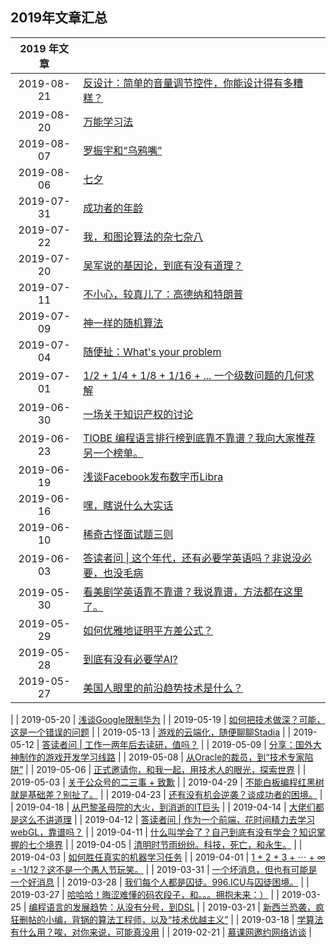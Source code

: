 ## 2019年文章汇总

| 2019 年文章 | |
| :---: | --- |
| 2019-08-21 | [反设计：简单的音量调节控件，你能设计得有多糟糕？](2019-08-21/) |
| 2019-08-20 | [万能学习法](2019-08-20/) |
| 2019-08-07 | [罗振宇和“乌鸦嘴”](2019-08-07/) |
| 2019-08-06 | [七夕](2019-08-06/) |
| 2019-07-31 | [成功者的年龄](2019-07-31/) |
| 2019-07-22 | [我，和图论算法的杂七杂八](2019-07-22/) |
| 2019-07-20 | [吴军说的基因论，到底有没有道理？](2019-07-20/) |
| 2019-07-11 | [不小心，较真儿了：高德纳和特朗普](2019-07-11/) |
| 2019-07-09 | [神一样的随机算法](2019-07-09/) |
| 2019-07-04 | [随便扯：What's your problem](2019-07-04/) |
| 2019-07-01 | [1/2 + 1/4 + 1/8 + 1/16 + ... 一个级数问题的几何求解](2019-07-01/) |
| 2019-06-30 | [一场关于知识产权的讨论](2019-06-30/) |
| 2019-06-23 | [TIOBE 编程语言排行榜到底靠不靠谱？我向大家推荐另一个榜单。](2019-06-23/) |
| 2019-06-19 | [浅谈Facebook发布数字币Libra](2019-06-19/) |
| 2019-06-16 | [嘿，瞎说什么大实话](2019-06-16/) |
| 2019-06-10 | [稀奇古怪面试题三则](2019-06-10/) |
| 2019-06-03 | [答读者问 \| 这个年代，还有必要学英语吗？非说没必要，也没毛病](2019-06-03/) |
| 2019-05-30 | [看美剧学英语靠不靠谱？我说靠谱，方法都在这里了。](2019-05-30/) |
| 2019-05-29 | [如何优雅地证明平方差公式？](2019-05-29/) |
| 2019-05-28 | [到底有没有必要学AI?](2019-05-28/) |
| 2019-05-27 | [美国人眼里的前沿趋势技术是什么？](2019-05-27/) |
|
| 2019-05-20 | [浅谈Google限制华为](2019-05-20/) |
| 2019-05-19 | [如何把技术做深？可能，这是一个错误的问题](2019-05-19/) |
| 2019-05-13 | [游戏的云端化，随便聊聊Stadia](2019-05-13/) |
| 2019-05-12 | [答读者问 \| 工作一两年后去读研，值吗？](2019-05-12/) |
| 2019-05-09 | [分享：国外大神制作的游戏开发学习线路](2019-05-09/) |
| 2019-05-08 | [从Oracle的裁员，到“技术专家陷阱”](2019-05-08/) |
| 2019-05-06 | [正式邀请你，和我一起，用技术人的眼光，探索世界](2019-05-06/) |
| 2019-05-03 | [关于公众号的二三事 + 致歉](2019-05-03/) |
| 2019-04-29 | [不能白板编程红黑树就是基础差？别扯了。](2019-04-29/) |
| 2019-04-23 | [还有没有机会逆袭？谈成功者的困境。](2019-04-23/) |
| 2019-04-18 | [从巴黎圣母院的大火，到消逝的IT巨头](2019-04-18/) |
| 2019-04-14 | [大佬们都是这么不讲道理](2019-04-14/) |
| 2019-04-12 | [答读者问 \| 作为一个前端，花时间精力去学习webGL，靠谱吗？](2019-04-12/) |
| 2019-04-11 | [什么叫学会了？自己到底有没有学会？知识掌握的七个境界](2019-04-11/) |
| 2019-04-05 | [清明时节雨纷纷。科技，死亡，和永生。](2019-04-05/) |
| 2019-04-03 | [如何胜任真实的机器学习任务](2019-04-03/) |
| 2019-04-01 | [1 + 2 + 3 + ⋯ + ∞ = -1/12？这不是一个愚人节玩笑。](2019-04-01/) |
| 2019-03-31 | [一个坏消息，但也有可能是一个好消息](2019-03-31/) |
| 2019-03-28 | [我们每个人都是囚徒。996.ICU与囚徒困境。](2019-03-28/) |
| 2019-03-27 | [哈哈哈！晦涩难懂的码农段子，和。。。拥抱未来：）](2019-03-27/) |
| 2019-03-25 | [编程语言的发展趋势：从没有分号，到DSL](2019-03-25/) |
| 2019-03-21 | [新西兰恐袭，疯狂删帖的小编，背锅的算法工程师，以及“技术优越主义”](2019-03-21/) |
| 2019-03-18 | [学算法有什么用？唉，对你来说，可能真没用](2019-03-18/) |
| 2019-02-21 | [慕课网邀约网络访谈](2019-02-21/) |
